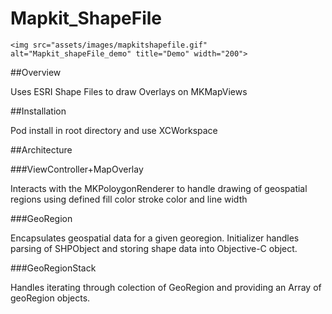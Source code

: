 Mapkit_ShapeFile
================

<p align="center" > 

	<img src="assets/images/mapkitshapefile.gif" alt="Mapkit_shapeFile_demo" title="Demo" width="200">
</p> 

##Overview 

Uses ESRI Shape Files to draw Overlays on MKMapViews 

##Installation

Pod install in root directory and use XCWorkspace 

##Architecture

###ViewController+MapOverlay

Interacts with the MKPoloygonRenderer to handle drawing of geospatial regions using defined fill color stroke color and line width 

###GeoRegion

Encapsulates geospatial data for a given georegion. Initializer handles parsing of SHPObject and storing shape data into Objective-C object.  

###GeoRegionStack

Handles iterating through colection of GeoRegion and providing an Array of geoRegion objects.  
